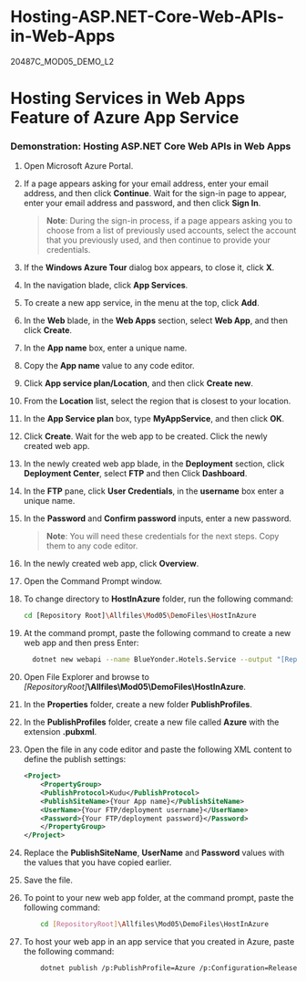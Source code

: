 # Hosting-ASP.NET-Core-Web-APIs-in-Web-Apps
20487C_MOD05_DEMO_L2

# Hosting Services in Web Apps Feature of Azure App Service

### Demonstration: Hosting ASP.NET Core Web APIs in Web Apps

1. Open Microsoft Azure Portal.

2. If a page appears asking for your email address, enter your email address, and then click **Continue**. Wait for the sign-in page to appear, enter your email address and password, and then click **Sign In**.

   >**Note**: During the sign-in process, if a page appears asking you to choose from a list of previously used accounts, select the account that you previously used, and then continue to provide your credentials.

3. If the **Windows Azure Tour** dialog box appears, to close it, click **X**.

4. In the navigation blade, click **App Services**. 

5. To create a new app service, in the menu at the top, click **Add**.

6. In the **Web** blade, in the **Web Apps** section, select **Web App**, and then click **Create**.

7. In the **App name** box, enter a unique name.

8. Copy the **App name** value to any code editor.

9. Click **App service plan/Location**, and then click **Create new**.

10. From the **Location** list, select the region that is closest to your location.

11. In the **App Service plan** box, type **MyAppService**, and then click **OK**.

12. Click **Create**. Wait for the web app to be created. Click the newly created web app.

13. In the newly created web app blade, in the **Deployment** section, click **Deployment Center**, select **FTP** and then Click **Dashboard**.

14. In the **FTP** pane, click **User Credentials**, in the **username** box enter a unique name.

15. In the **Password** and **Confirm password** inputs, enter a new password.

    >**Note**: You will need these credentials for the next steps. Copy them to any code editor.

16. In the newly created web app, click **Overview**.

17. Open the Command Prompt window.

18. To change directory to **HostInAzure** folder, run the following command:

    ```bash
    cd [Repository Root]\Allfiles\Mod05\DemoFiles\HostInAzure
    ```

19. At the command prompt, paste the following command to create a new web app and then press Enter:

    ```bash
      dotnet new webapi --name BlueYonder.Hotels.Service --output "[RepositoryRoot]\Allfiles\Mod05\DemoFiles\HostInAzure"
    ```

20. Open File Explorer and browse to *[RepositoryRoot]***\Allfiles\Mod05\DemoFiles\HostInAzure**.

21. In the **Properties** folder, create a new folder **PublishProfiles**.

22. In the **PublishProfiles** folder, create a new file called **Azure** with the extension **.pubxml**.

23. Open the file in any code editor and paste the following XML content to define the publish settings:

    ```xml
    <Project>
        <PropertyGroup>
        <PublishProtocol>Kudu</PublishProtocol>
        <PublishSiteName>{Your App name}</PublishSiteName>
        <UserName>{Your FTP/deployment username}</UserName>
        <Password>{Your FTP/deployment password}</Password>
        </PropertyGroup>
    </Project>
    ```

24. Replace the **PublishSiteName**, **UserName** and **Password** values with the values that you have copied earlier.

25. Save the file.

26. To point to your new web app folder, at the command prompt, paste the following command:

    ```bash
        cd [RepositoryRoot]\Allfiles\Mod05\DemoFiles\HostInAzure
    ```

27. To host your web app in an app service that you created in Azure, paste the following command:

    ```bash
        dotnet publish /p:PublishProfile=Azure /p:Configuration=Release
    ```


